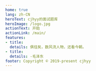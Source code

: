 ```yaml
---
home: true
lang: zh-CN
heroText: cjhyy的面试题库
heroImage: /logo.jpg
actionText: 开始
actionLink: /main/
features:
- title: 
  details: 俱往矣，数风流人物，还看今朝。
- title: 
  details: -毛泽东
footer: Copyright © 2019-present cjhyy
---
```

